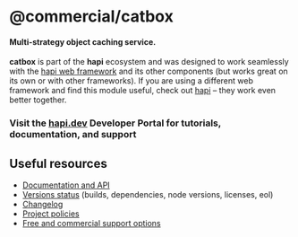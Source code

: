 # @commercial/catbox

#### Multi-strategy object caching service.

**catbox** is part of the **hapi** ecosystem and was designed to work seamlessly with the [hapi web framework](https://hapi.dev) and its other components (but works great on its own or with other frameworks). If you are using a different web framework and find this module useful, check out [hapi](https://hapi.dev) – they work even better together.

### Visit the [hapi.dev](https://hapi.dev) Developer Portal for tutorials, documentation, and support

## Useful resources

- [Documentation and API](https://hapi.dev/family/catbox/)
- [Versions status](https://hapi.dev/resources/status/#catbox) (builds, dependencies, node versions, licenses, eol)
- [Changelog](https://hapi.dev/family/catbox/changelog/)
- [Project policies](https://hapi.dev/policies/)
- [Free and commercial support options](https://hapi.dev/support/)
